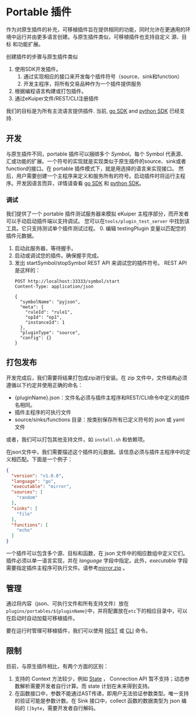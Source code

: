 # Portable 插件
作为对原生插件的补充，可移植插件旨在提供相同的功能，同时允许在更通用的环境中运行并由更多语言创建。与原生插件类似，可移植插件也支持自定义 源、目标 和功能扩展。

创建插件的步骤与原生插件类似

1. 使用SDK开发插件。
   1. 通过实现相应的接口来开发每个插件符号（source、sink和function）
   2. 开发主程序，将所有交易品种作为一个插件提供服务
2. 根据编程语言构建或打包插件。
3. 通过eKuiper文件/REST/CLI注册插件

我们的目标是为所有主流语言提供插件. 当前, [go SDK](go_sdk.md) and [python SDK](python_sdk.md) 已经支持.

## 开发

与原生插件不同，portable 插件可以捆绑多个 *Symbol*。每个 Symbol 代表源、汇或功能的扩展。一个符号的实现就是实现类似于原生插件的source、sink或者function的接口。在 portable 插件模式下，就是用选择的语言来实现接口。
然后，用户需要创建一个主程序来定义和服务所有的符号。启动插件时将运行主程序。开发因语言而异，详情请查看 [go SDK](go_sdk.md) 和 [python SDK](python_sdk.md)。

### 调试
我们提供了一个 portable 插件测试服务器来模拟 eKuiper 主程序部分，而开发者可以手动启动插件端以支持调试。
您可以在`tools/plugin_test_server` 中找到该工具。它只支持测试单个插件测试过程。
0. 编辑 testingPlugin 变量以匹配您的插件元数据。
1. 启动此服务器，等待握手。
2. 启动或调试您的插件。确保握手完成。
3. 发出 startSymbol/stopSymbol REST API 来调试您的插件符号。 REST API 是这样的：
   ```
   POST http://localhost:33333/symbol/start
   Content-Type: application/json
   
   {
     "symbolName": "pyjson",
     "meta": {
       "ruleId": "rule1",
       "opId": "op1",
       "instanceId": 1
     },
     "pluginType": "source",
     "config": {}
   }
   ```

## 打包发布

开发完成后，我们需要将结果打包成zip进行安装。在 zip 文件中，文件结构必须遵循以下约定并使用正确的命名：

- {pluginName}.json：文件名必须与插件主程序和REST/CLI命令中定义的插件名相同。
- 插件主程序的可执行文件
- source/sinks/functions 目录：按类别保存所有已定义符号的 json 或 yaml 文件

或者，我们可以打包其他支持文件，如 `install.sh` 和依赖项。

在json文件中，我们需要描述这个插件的元数据。该信息必须与插件主程序中的定义相匹配。下面是一个例子：
```json
{
  "version": "v1.0.0",
  "language": "go",
  "executable": "mirror",
  "sources": [
    "random"
  ],
  "sinks": [
    "file"
  ],
  "functions": [
    "echo"
  ]
}
```
一个插件可以包含多个源、目标和函数，在 json 文件中的相应数组中定义它们。插件必须以单一语言实现，并在 *language* 字段中指定。此外，*executable* 字段需要指定插件主程序可执行文件。请参考[mirror.zip](https://github.com/lf-edge/ekuiper/blob/master/internal/plugin/testzips/portables/mirror.zip) 。

## 管理

通过将内容（json、可执行文件和所有支持文件）放在`plugins/portables/${pluginName}`中，并将配置放在`etc`下的相应目录中，可以在启动时自动加载可移植插件。

要在运行时管理可移植插件，我们可以使用 [REST](../../restapi/plugins.md) 或 [CLI](../../cli/plugins.md) 命令。
## 限制

目前，与原生插件相比，有两个方面的区别：

1. 支持的 Context 方法较少，例如 [State](../native/overview.md#state-storage) ， Connection API 暂不支持；动态参数解析需要开发者自行计算。而 state 计划在未来得到支持。
2. 在函数接口中，参数不能通过AST传递，即用户无法验证参数类型。唯一支持的验证可能是参数计数。在 Sink 接口中，collect 函数的数据类型为 json 编码的 `[]byte`，需要开发者自行解码。